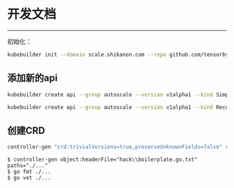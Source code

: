 # 开发文档

---
初始化：
```bash
kubebuilder init --domain scale.shikanon.com --repo github.com/tensorbytes/simplescale
```

## 添加新的api
```bash
kubebuilder create api --group autoscale --version v1alpha1 --kind SimpleAutoScaler
```

```bash
kubebuilder create api --group autoscale --version v1alpha1 --kind RecommendationScaleFactor
```

## 创建CRD
```bash
controller-gen "crd:trivialVersions=true,preserveUnknownFields=false" rbac:roleName=manager-role webhook paths="./..." output:crd:artifacts:config=config/crd/bases
```

```
$ controller-gen object:headerFile="hack\\boilerplate.go.txt" paths="./..."
$ go fmt ./...
$ go vet ./...
```
